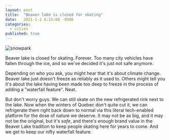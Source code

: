```yaml
---
layout: post
title:  "Beaver lake is closed for skating"
date:   2021-1-2 6:15:00 -0500
categories:
  - cities
published: true
---
```

![snowpark]({{site.url}}/assets/img/beaver-lake.png)

Beaver lake is closed for skating. Forever. Too many city vehicles have fallen through the ice, and so we've decided it's just not safe anymore.

Depending on who you ask, you might hear that it's about climate change. Beaver lake just doesn't freeze as reliably as it used to. Others might tell you it's about the lake having been made too deep to freeze in the process of adding a "waterfall feature". Neat.

But don't worry guys. We can still skate on the new refrigerated rink next to the lake. Now when the winters of Quebec don't quite cut it, we can refrigerate them right back down to normal via this literal tech-enabled platform for the dose of nature we deserve. It may not be as big, and it may not be the original, but it's *safe*, and there's enough brand value in the Beaver Lake tradition to keep people skating here for years to come. And we get to keep our nifty waterfall feature.
